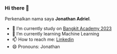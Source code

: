 ### Hi there 👋

Perkenalkan nama saya **Jonathan Adriel**.
- 🔭 I’m currently study on [Bangkit Academy 2023](https://grow.google/intl/id_id/bangkit/?tab=machine-learning)
- 🌱 I’m currently learning Machine Learning
- 📫 How to reach me:  [Linkedin](https://www.linkedin.com/in/jonathanadrl/) 
- 😄 Pronouns: Jonathan

